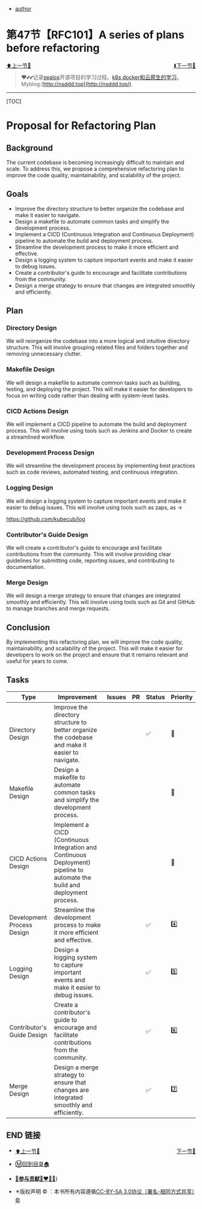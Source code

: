 + [author](http://nsddd.top)

# 第47节【RFC101】A series of plans before refactoring

<div><a href = '46.md' style='float:left'>⬆️上一节🔗  </a><a href = '48.md' style='float: right'>  ⬇️下一节🔗</a></div>
<br>

> ❤️💕💕记录[sealos](https://github.com/3293172751/sealos)开源项目的学习过程。[k8s,docker和云原生的学习](https://github.com/3293172751/sealos)。Myblog:[http://nsddd.top](http://nsddd.top/)

---
[TOC]

# Proposal for Refactoring Plan

## Background

The current codebase is becoming increasingly difficult to maintain and scale. To address this, we propose a comprehensive refactoring plan to improve the code quality, maintainability, and scalability of the project.

## Goals

+ Improve the directory structure to better organize the codebase and make it easier to navigate.
+ Design a makefile to automate common tasks and simplify the development process.
+ Implement a CICD (Continuous Integration and Continuous Deployment) pipeline to automate the build and deployment process.
+ Streamline the development process to make it more efficient and effective.
+ Design a logging system to capture important events and make it easier to debug issues.
+ Create a contributor's guide to encourage and facilitate contributions from the community.
+ Design a merge strategy to ensure that changes are integrated smoothly and efficiently.

## Plan

### Directory Design

We will reorganize the codebase into a more logical and intuitive directory structure. This will involve grouping related files and folders together and removing unnecessary clutter.

### Makefile Design

We will design a makefile to automate common tasks such as building, testing, and deploying the project. This will make it easier for developers to focus on writing code rather than dealing with system-level tasks.

### CICD Actions Design

We will implement a CICD pipeline to automate the build and deployment process. This will involve using tools such as Jenkins and Docker to create a streamlined workflow.

### Development Process Design

We will streamline the development process by implementing best practices such as code reviews, automated testing, and continuous integration.

### Logging Design

We will design a logging system to capture important events and make it easier to debug issues. This will involve using tools such as zaps,  as →

https://github.com/kubecub/log

### Contributor's Guide Design

We will create a contributor's guide to encourage and facilitate contributions from the community. This will involve providing clear guidelines for submitting code, reporting issues, and contributing to documentation.

### Merge Design

We will design a merge strategy to ensure that changes are integrated smoothly and efficiently. This will involve using tools such as Git and GitHub to manage branches and merge requests.

## Conclusion

By implementing this refactoring plan, we will improve the code quality, maintainability, and scalability of the project. This will make it easier for developers to work on the project and ensure that it remains relevant and useful for years to come.

## Tasks

| Type                       | Improvement                                                  | Issues | PR   | Status | Priority |
| -------------------------- | ------------------------------------------------------------ | ------ | ---- | ------ | -------- |
| Directory Design           | Improve the directory structure to better organize the codebase and make it easier to navigate. |        |      | ✅      | 🥇        |
| Makefile Design            | Design a makefile to automate common tasks and simplify the development process. |        |      |        | 🥈        |
| CICD Actions Design        | Implement a CICD (Continuous Integration and Continuous Deployment) pipeline to automate the build and deployment process. |        |      |        | 🥉        |
| Development Process Design | Streamline the development process to make it more efficient and effective. |        |      | ✅      | 4️⃣        |
| Logging Design             | Design a logging system to capture important events and make it easier to debug issues. |        |      | ✅      | 5️⃣        |
| Contributor's Guide Design | Create a contributor's guide to encourage and facilitate contributions from the community. |        |      | ✅      | 6️⃣        |
| Merge Design               | Design a merge strategy to ensure that changes are integrated smoothly and efficiently. |        |      | ✅      | 7️⃣        |



## END 链接

<ul><li><div><a href = '46.md' style='float:left'>⬆️上一节🔗  </a><a href = '48.md' style='float: right'>  ️下一节🔗</a></div></li></ul>

+ [Ⓜ️回到目录🏠](../README.md)

+ [**🫵参与贡献💞❤️‍🔥💖**](https://nsddd.top/archives/contributors))

+ ✴️版权声明 &copy; ：本书所有内容遵循[CC-BY-SA 3.0协议（署名-相同方式共享）&copy;](http://zh.wikipedia.org/wiki/Wikipedia:CC-by-sa-3.0协议文本) 

